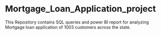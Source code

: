 # Mortgage_Loan_Application_project
This Repository contains SQL queries and power BI report for analyzing Mortgage loan application of  1003 customers across the state. 
